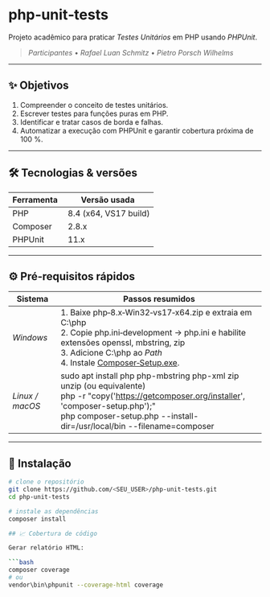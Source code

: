 # php‑unit‑tests

Projeto acadêmico para praticar *Testes Unitários* em PHP usando *PHPUnit*.

> *Participantes*
> • *Rafael Luan Schmitz*
> • *Pietro Porsch Wilhelms*

---

## ✨ Objetivos

1. Compreender o conceito de testes unitários.
2. Escrever testes para funções puras em PHP.
3. Identificar e tratar casos de borda e falhas.
4. Automatizar a execução com PHPUnit e garantir cobertura próxima de 100 %.

---

## 🛠 Tecnologias & versões

| Ferramenta | Versão usada |
|------------|--------------|
| PHP        | 8.4 (x64, VS17 build) |
| Composer   | 2.8.x |
| PHPUnit    | 11.x |

---

## ⚙ Pré‑requisitos rápidos

| Sistema      | Passos resumidos |
|--------------|------------------|
| *Windows*  | 1. Baixe php‑8.x‑Win32‑vs17‑x64.zip e extraia em C:\php  <br>2. Copie php.ini‑development → php.ini e habilite extensões openssl, mbstring, zip  <br>3. Adicione C:\php ao *Path*  <br>4. Instale [Composer‑Setup.exe](https://getcomposer.org). |
| *Linux / macOS* | sudo apt install php php-mbstring php-xml zip unzip (ou equivalente)  <br>php -r "copy('https://getcomposer.org/installer', 'composer-setup.php');" <br>php composer-setup.php --install-dir=/usr/local/bin --filename=composer |

---

## 🚀 Instalação

```bash
# clone o repositório
git clone https://github.com/<SEU_USER>/php-unit-tests.git
cd php-unit-tests

# instale as dependências
composer install

## 📈 Cobertura de código

Gerar relatório HTML:

```bash
composer coverage
# ou
vendor\bin\phpunit --coverage-html coverage
